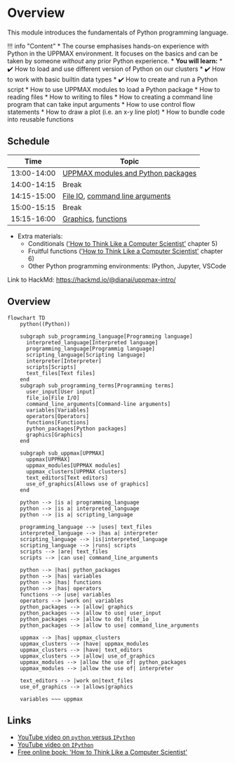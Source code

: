 # Overview

This module introduces the fundamentals of Python programming language. 

!!! info "Content"
    * The course emphasises hands-on experience with Python in the UPPMAX
      environment. It focuses on the basics and can be taken by someone *without*
      any prior Python experience.
    * **You will learn:**
        * :heavy_check_mark: How to load and use different version of Python on our clusters
        * :heavy_check_mark: How to work with basic builtin data types
        * :heavy_check_mark: How to create and run a Python script
        * How to use UPPMAX modules to load a Python package
        * How to reading files
        * How to writing to files
        * How to creating a command line program that can take input arguments
        * How to use control flow statements
        * How to draw a plot (i.e. an x-y line plot)
        * How to bundle code into reusable functions
    
## Schedule

| Time          | Topic                         | 
|---------------|-------------------------------|
| 13:00-14:00   | [UPPMAX modules and Python packages](hello_little_turtles.md)
| 14:00-14:15   | Break                         |
| 14:15-15:00   | [File IO](files.md), [command line arguments](command_line_arguments.md) |
| 15:00-15:15   | Break                         |
| 15:15-16:00   | [Graphics](graphics.md), [functions](functions.md)            | 

- Extra materials: 
  - Conditionals (['How to Think Like a Computer Scientist'](https://openbookproject.net/thinkcs/python/english3e/index.html) chapter 5)
  - Fruitful functions (['How to Think Like a Computer Scientist'](https://openbookproject.net/thinkcs/python/english3e/index.html) chapter 6)
  - Other Python programming environments: IPython, Jupyter, VSCode

Link to HackMd: <https://hackmd.io/@dianai/uppmax-intro/>

## Overview

```mermaid
flowchart TD
    python((Python))
    
    subgraph sub_programming_language[Programming language]
      interpreted_language[Interpreted language]
      programming_language[Programmig language]
      scripting_language[Scripting language]
      interpreter[Interpreter]
      scripts[Scripts]
      text_files[Text files]
    end
    subgraph sub_programming_terms[Programming terms]
      user_input[User input]
      file_io[File I/O]
      command_line_arguments[Command-line arguments]
      variables[Variables]
      operators[Operators]
      functions[Functions]
      python_packages[Python packages]
      graphics[Graphics]
    end 

    subgraph sub_uppmax[UPPMAX]
      uppmax[UPPMAX]
      uppmax_modules[UPPMAX modules]
      uppmax_clusters[UPPMAX clusters]
      text_editors[Text editors]
      use_of_graphics[Allows use of graphics]
    end

    python --> |is a| programming_language
    python --> |is a| interpreted_language
    python --> |is a| scripting_language

    programming_language --> |uses| text_files
    interpreted_language --> |has a| interpreter
    scripting_language --> |is|interpreted_language
    scripting_language --> |runs| scripts
    scripts --> |are| text_files
    scripts --> |can use| command_line_arguments

    python --> |has| python_packages
    python --> |has| variables
    python --> |has| functions
    python --> |has| operators
    functions --> |use| variables
    operators --> |work on| variables
    python_packages --> |allow| graphics
    python_packages --> |allow to use| user_input
    python_packages --> |allow to do| file_io
    python_packages --> |allow to use| command_line_arguments

    uppmax --> |has| uppmax_clusters
    uppmax_clusters --> |have| uppmax_modules
    uppmax_clusters --> |have| text_editors
    uppmax_clusters --> |allow| use_of_graphics
    uppmax_modules --> |allow the use of| python_packages
    uppmax_modules --> |allow the use of| interpreter

    text_editors --> |work on|text_files
    use_of_graphics --> |allows|graphics

    variables ~~~ uppmax
```

## Links

 * [YouTube video on `python` versus `IPython`](https://youtu.be/lhi7s6RoIys?si=Z72gSIb6q3piucPH)
 * [YouTube video on `IPython`](https://www.youtube.com/watch?v=S9rgGJYAQ8o)
 * [Free online book: 'How to Think Like a Computer Scientist'](https://openbookproject.net/thinkcs/python/english3e/index.html)
